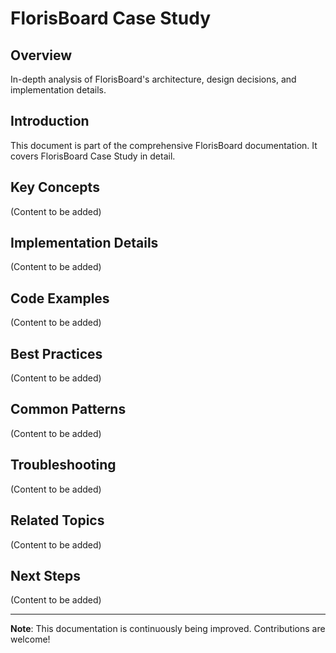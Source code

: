 # FlorisBoard Case Study

## Overview

In-depth analysis of FlorisBoard's architecture, design decisions, and implementation details.

## Introduction

This document is part of the comprehensive FlorisBoard documentation. It covers FlorisBoard Case Study in detail.

## Key Concepts

(Content to be added)

## Implementation Details

(Content to be added)

## Code Examples

(Content to be added)

## Best Practices

(Content to be added)

## Common Patterns

(Content to be added)

## Troubleshooting

(Content to be added)

## Related Topics

(Content to be added)

## Next Steps

(Content to be added)

---

**Note**: This documentation is continuously being improved. Contributions are welcome!
